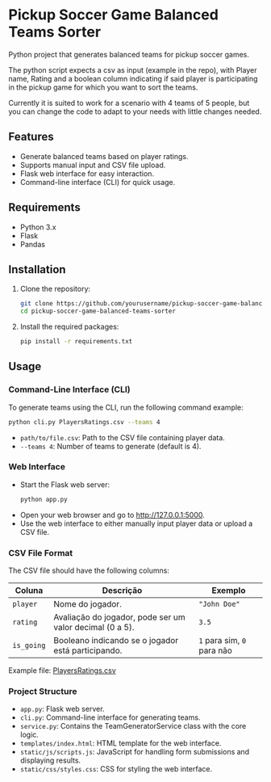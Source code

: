 # Pickup Soccer Game Balanced Teams Sorter

Python project that generates balanced teams for pickup soccer games.

The python script expects a csv as input (example in the repo), with Player name, Rating and a boolean column indicating if said player is participating in the pickup game for which you want to sort the teams.

Currently it is suited to work for a scenario with 4 teams of 5 people, but you can change the code to adapt to your needs with little changes needed.

## Features

- Generate balanced teams based on player ratings.
- Supports manual input and CSV file upload.
- Flask web interface for easy interaction.
- Command-line interface (CLI) for quick usage.

## Requirements

- Python 3.x
- Flask
- Pandas

## Installation

1. Clone the repository:
    ```sh
    git clone https://github.com/yourusername/pickup-soccer-game-balanced-teams-sorter.git
    cd pickup-soccer-game-balanced-teams-sorter
    ```

2. Install the required packages:
    ```sh
    pip install -r requirements.txt
    ```

## Usage

### Command-Line Interface (CLI)

To generate teams using the CLI, run the following command example:
```sh
python cli.py PlayersRatings.csv --teams 4
````
* `path/to/file.csv`: Path to the CSV file containing player data.
* `--teams 4`: Number of teams to generate (default is 4).

### Web Interface

* Start the Flask web server:  
    ```sh
    python app.py
    ```
* Open your web browser and go to http://127.0.0.1:5000.  
* Use the web interface to either manually input player data or upload a CSV file.

### CSV File Format

The CSV file should have the following columns:

| **Coluna**   | **Descrição**                                           | **Exemplo**          |
|--------------|---------------------------------------------------------|----------------------|
| `player`     | Nome do jogador.                                         | `"John Doe"`         |
| `rating`     | Avaliação do jogador, pode ser um valor decimal (0 a 5). | `3.5`                |
| `is_going`   | Booleano indicando se o jogador está participando.       | `1` para sim, `0` para não |

Example file: [PlayersRatings.csv](https://github.com/artcurty/pickup-soccer-game-balanced-teams-sorter/blob/main/pickup_soccer_team_sorter.py)

### Project Structure

* `app.py`: Flask web server.
* `cli.py`: Command-line interface for generating teams.
* `service.py`: Contains the TeamGeneratorService class with the core logic.
* `templates/index.html`: HTML template for the web interface.
* `static/js/scripts.js`: JavaScript for handling form submissions and displaying results.
* `static/css/styles.css`: CSS for styling the web interface.

